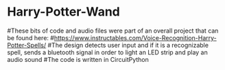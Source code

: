 # Harry-Potter-Wand
#These bits of code and audio files were part of an overall project that can be found here: 
#https://www.instructables.com/Voice-Recognition-Harry-Potter-Spells/
#The design detects user input and if it is a recognizable spell, sends a bluetooth signal in order to light an LED strip and play an audio sound
#The code is written in CircuitPython
